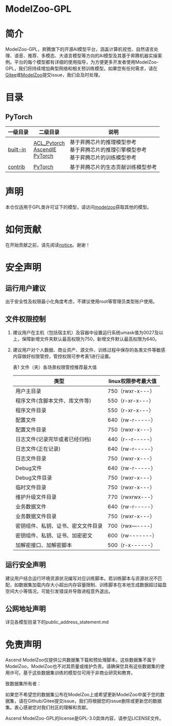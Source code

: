 # ModelZoo-GPL

# 简介

ModelZoo-GPL，昇腾旗下的开源AI模型平台，涵盖计算机视觉、自然语言处理、语音、推荐、多模态、大语言模型等方向的AI模型及其基于昇腾机器实操案例。平台的每个模型都有详细的使用指导，为方便更多开发者使用ModelZoo-GPL，我们将持续增加典型网络和相关预训练模型。如果您有任何需求，请在[Gitee](https://gitee.com/ascend/modelzoo-GPL/issues)或[ModelZoo](https://bbs.huaweicloud.com/forum-726-1.html)提交issue，我们会及时处理。

# 目录

## PyTorch

|  一级目录  |  二级目录  |  说明  |
| ---------- | ----------- | ----------- |
| [built-in](https://gitee.com/ascend/modelzoo-GPL/tree/master/built-in) | [ACL_Pytorch](https://gitee.com/ascend/modelzoo-GPL/tree/master/built-in/ACL_Pytorch) <br> [AscendIE](https://gitee.com/ascend/modelzoo-GPL/tree/master/built-in/AscendIE) <br> [PyTorch](https://gitee.com/ascend/modelzoo-GPL/tree/master/built-in/PyTorch)| 基于昇腾芯片的推理模型参考 <br> 基于昇腾芯片的推理引擎模型参考 <br> 基于昇腾芯片的训练模型参考 |
| [contrib](https://gitee.com/ascend/modelzoo-GPL/tree/master/contrib) | [PyTorch](https://gitee.com/ascend/modelzoo-GPL/tree/master/contrib/PyTorch/) | 基于昇腾芯片的生态贡献训练模型参考 |


# 声明

本仓仅适用于GPL类许可证下的模型，请访问[modelzoo](https://gitee.com/ascend/modelzoo)获取其他的模型。


# 如何贡献

在开始贡献之前，请先阅读[notice](https://gitee.com/ascend/modelzoo/blob/master/contrib/CONTRIBUTING.md)。谢谢！
					
  
# 安全声明

## 运行用户建议

出于安全性及权限最小化角度考虑，不建议使用root等管理员类型账户使用。

## 文件权限控制

1. 建议用户在主机（包括宿主机）及容器中设置运行系统umask值为0027及以上，保障新增文件夹默认最高权限为750，新增文件默认最高权限为640。
2. 建议用户对个人数据、商业资产、源文件、训练过程中保存的各类文件等敏感内容做好权限管控，管控权限可参考表1进行设置。

    表1 文件（夹）各场景权限管控推荐最大值

    | 类型           | linux权限参考最大值 |
    | -------------- | ---------------  |
    | 用户主目录                        |   750（rwxr-x---）            |
    | 程序文件(含脚本文件、库文件等)       |   550（r-xr-x---）             |
    | 程序文件目录                      |   550（r-xr-x---）            |
    | 配置文件                          |  640（rw-r-----）             |
    | 配置文件目录                      |   750（rwxr-x---）            |
    | 日志文件(记录完毕或者已经归档)        |  440（r--r-----）             | 
    | 日志文件(正在记录)                |    640（rw-r-----）           |
    | 日志文件目录                      |   750（rwxr-x---）            |
    | Debug文件                         |  640（rw-r-----）         |
    | Debug文件目录                     |   750（rwxr-x---）  |
    | 临时文件目录                      |   750（rwxr-x---）   |
    | 维护升级文件目录                  |   770（rwxrwx---）    |
    | 业务数据文件                      |   640（rw-r-----）    |
    | 业务数据文件目录                  |   750（rwxr-x---）      |
    | 密钥组件、私钥、证书、密文文件目录    |  700（rwx—----）      |
    | 密钥组件、私钥、证书、加密密文        | 600（rw-------）      |
    | 加解密接口、加解密脚本            |   500（r-x------）        |


## 运行安全声明

建议用户结合运行环境资源状况编写对应训练脚本。若训练脚本与资源状况不匹配，如数据集加载内存大小超出内存容量限制、训练脚本在本地生成数据超过磁盘空间大小等情况，可能引发错误并导致进程意外退出。

## 公网地址声明

详见各模型目录下的public_address_statement.md


# 免责声明

Ascend ModelZoo仅提供公共数据集下载和预处理脚本。这些数据集不属于ModelZoo，ModelZoo也不对其质量或维护负责。请确保您具有这些数据集的使用许可。基于这些数据集训练的模型仅可用于非商业研究和教育。

致数据集所有者：

如果您不希望您的数据集公布在ModelZoo上或希望更新ModelZoo中属于您的数据集，请在Github/Gitee提交issue，我们将根据您的issue删除或更新您的数据集。衷心感谢您对我们社区的理解和贡献。

Ascend ModelZoo-GPL的license是GPL-3.0具体内容，请参见LICENSE文件。


